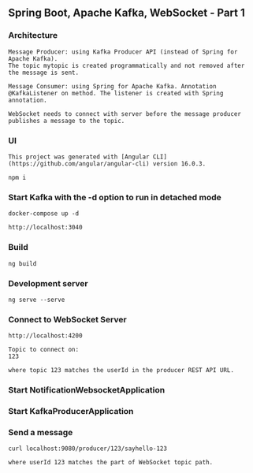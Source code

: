 ## Spring Boot, Apache Kafka, WebSocket - Part 1

### Architecture
	Message Producer: using Kafka Producer API (instead of Spring for Apache Kafka).
	The topic mytopic is created programmatically and not removed after the message is sent.

	Message Consumer: using Spring for Apache Kafka. Annotation @KafkaListener on method. The listener is created with Spring annotation.
	
	WebSocket needs to connect with server before the message producer publishes a message to the topic.
	
### UI	
	This project was generated with [Angular CLI](https://github.com/angular/angular-cli) version 16.0.3.

	npm i

### Start Kafka with the -d option to run in detached mode

	docker-compose up -d

	http://localhost:3040
	
### Build

	ng build
		
### Development server

	ng serve --serve

### Connect to WebSocket Server

	http://localhost:4200
	
	Topic to connect on:
	123

	where topic 123 matches the userId in the producer REST API URL.
	
### Start NotificationWebsocketApplication

### Start KafkaProducerApplication

### Send a message
	curl localhost:9080/producer/123/sayhello-123
	
	where userId 123 matches the part of WebSocket topic path.
	 
